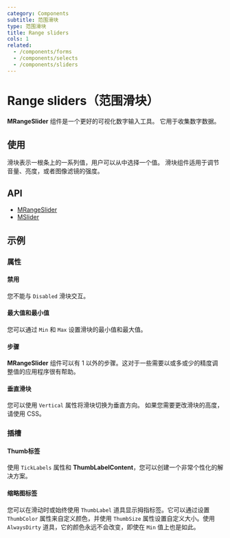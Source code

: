 ```yaml
---
category: Components
subtitle: 范围滑块
type: 范围滑块
title: Range sliders
cols: 1
related:
  - /components/forms
  - /components/selects
  - /components/sliders
---
```


# Range sliders（范围滑块）

**MRangeSlider** 组件是一个更好的可视化数字输入工具。 它用于收集数字数据。

## 使用

滑块表示一根条上的一系列值，用户可以从中选择一个值。 滑块组件适用于调节音量、亮度，或者图像滤镜的强度。

<range-sliders-usage></range-sliders-usage>

## API

- [MRangeSlider](/api/MRangeSlider)
- [MSlider](/api/MSlider)

## 示例

### 属性

#### 禁用

您不能与 `Disabled` 滑块交互。

<example file="" />

#### 最大值和最小值

您可以通过  `Min` 和 `Max` 设置滑块的最小值和最大值。

<example file="" />

#### 步骤

**MRangeSlider** 组件可以有 1 以外的步骤。这对于一些需要以或多或少的精度调整值的应用程序很有帮助。

<example file="" />

#### 垂直滑块

您可以使用 `Vertical` 属性将滑块切换为垂直方向。 如果您需要更改滑块的高度，请使用 CSS。

<example file="" />

### 插槽

#### Thumb标签

使用 `TickLabels` 属性和 **ThumbLabelContent**，您可以创建一个非常个性化的解决方案。

<example file="" />

#### 缩略图标签

您可以在滑动时或始终使用 `ThumbLabel` 道具显示拇指标签。它可以通过设置 `ThumbColor` 属性来自定义颜色，并使用 `ThumbSize` 属性设置自定义大小。使用 `AlwaysDirty` 道具，它的颜色永远不会改变，即使在 `Min` 值上也是如此。

<example file="" />

